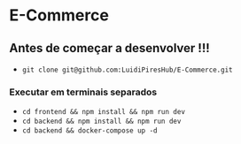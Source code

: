 # E-Commerce

## Antes de começar a desenvolver !!!

- `git clone git@github.com:LuidiPiresHub/E-Commerce.git`

### Executar em terminais separados

- `cd frontend && npm install && npm run dev`
- `cd backend && npm install && npm run dev`
- `cd backend && docker-compose up -d`
